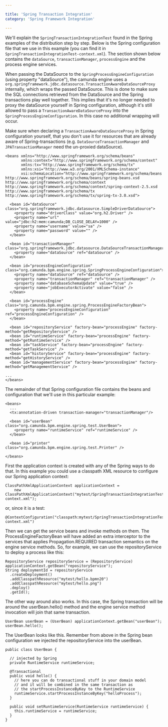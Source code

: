 ```yaml
---

title: 'Spring Transaction Integration'
category: 'Spring Framework Integration'

---
```


We'll explain the `SpringTransactionIntegrationTest` found in the Spring examples of the distribution step by step. Below is the Spring configuration file that we use in this example (you can find it in `SpringTransactionIntegrationTest-context.xml`). The section shown below contains the `dataSource`, `transactionManager`, `processEngine` and the process engine services.

When passing the DataSource to the `SpringProcessEngineConfiguration` (using property "dataSource"), the camunda engine uses a `org.springframework.jdbc.datasource.TransactionAwareDataSourceProxy` internally, which wraps the passed DataSource. This is done to make sure the SQL connections retrieved from the DataSource and the Spring transactions play well together. This implies that it's no longer needed to proxy the dataSource yourself in Spring configuration, although it's still allowed to pass a `TransactionAwareDataSourceProxy` into the `SpringProcessEngineConfiguration`. In this case no additional wrapping will occur.

Make sure when declaring a `TransactionAwareDataSourceProxy` in Spring configuration yourself, that you don't use it for resources that are already aware of Spring-transactions (e.g. `DataSourceTransactionManager` and `JPATransactionManager` need the un-proxied dataSource).

    <beans xmlns="http://www.springframework.org/schema/beans"
           xmlns:context="http://www.springframework.org/schema/context"
           xmlns:tx="http://www.springframework.org/schema/tx"
           xmlns:xsi="http://www.w3.org/2001/XMLSchema-instance"
           xsi:schemaLocation="http://www.springframework.org/schema/beans http://www.springframework.org/schema/beans/spring-beans.xsd http://www.springframework.org/schema/context http://www.springframework.org/schema/context/spring-context-2.5.xsd http://www.springframework.org/schema/tx http://www.springframework.org/schema/tx/spring-tx-3.0.xsd">

      <bean id="dataSource" class="org.springframework.jdbc.datasource.SimpleDriverDataSource">
        <property name="driverClass" value="org.h2.Driver" />
        <property name="url" value="jdbc:h2:mem:camunda;DB_CLOSE_DELAY=1000" />
        <property name="username" value="sa" />
        <property name="password" value="" />
      </bean>

      <bean id="transactionManager" class="org.springframework.jdbc.datasource.DataSourceTransactionManager">
        <property name="dataSource" ref="dataSource" />
      </bean>

      <bean id="processEngineConfiguration" class="org.camunda.bpm.engine.spring.SpringProcessEngineConfiguration">
        <property name="dataSource" ref="dataSource" />
        <property name="transactionManager" ref="transactionManager" />
        <property name="databaseSchemaUpdate" value="true" />
        <property name="jobExecutorActivate" value="false" />
      </bean>

      <bean id="processEngine" class="org.camunda.bpm.engine.spring.ProcessEngineFactoryBean">
        <property name="processEngineConfiguration" ref="processEngineConfiguration" />
      </bean>

      <bean id="repositoryService" factory-bean="processEngine" factory-method="getRepositoryService" />
      <bean id="runtimeService" factory-bean="processEngine" factory-method="getRuntimeService" />
      <bean id="taskService" factory-bean="processEngine" factory-method="getTaskService" />
      <bean id="historyService" factory-bean="processEngine" factory-method="getHistoryService" />
      <bean id="managementService" factory-bean="processEngine" factory-method="getManagementService" />

    ...
    </beans>

The remainder of that Spring configuration file contains the beans and configuration that we'll use in this particular example:

    <beans>
      ...
      <tx:annotation-driven transaction-manager="transactionManager"/>

      <bean id="userBean" class="org.camunda.bpm.engine.spring.test.UserBean">
        <property name="runtimeService" ref="runtimeService" />
      </bean>

      <bean id="printer" class="org.camunda.bpm.engine.spring.test.Printer" />

    </beans>

First the application context is created with any of the Spring ways to do that. In this example you could use a classpath XML resource to configure our Spring application context:

    ClassPathXmlApplicationContext applicationContext =
        new ClassPathXmlApplicationContext("mytest/SpringTransactionIntegrationTest-context.xml");


or, since it is a test:

    @ContextConfiguration("classpath:mytest/SpringTransactionIntegrationTest-context.xml")

Then we can get the service beans and invoke methods on them. The ProcessEngineFactoryBean will have added an extra interceptor to the services that applies Propagation.REQUIRED transaction semantics on the engine service methods. So, for example, we can use the repositoryService to deploy a process like this:

    RepositoryService repositoryService = (RepositoryService) applicationContext.getBean("repositoryService");
    String deploymentId = repositoryService
      .createDeployment()
      .addClasspathResource("mytest/hello.bpmn20")
      .addClasspathResource("mytest/hello.png")
      .deploy()
      .getId();

The other way around also works. In this case, the Spring transaction will be around the userBean.hello() method and the engine service method invocation will join that same transaction.

    UserBean userBean = (UserBean) applicationContext.getBean("userBean");
    userBean.hello();

The UserBean looks like this. Remember from above in the Spring bean configuration we injected the repositoryService into the userBean.

    public class UserBean {

      // injected by Spring
      private RuntimeService runtimeService;

      @Transactional
      public void hello() {
        // here you can do transactional stuff in your domain model
        // and it will be combined in the same transaction as
        // the startProcessInstanceByKey to the RuntimeService
        runtimeService.startProcessInstanceByKey("helloProcess");
      }

      public void setRuntimeService(RuntimeService runtimeService) {
        this.runtimeService = runtimeService;
      }
    }
